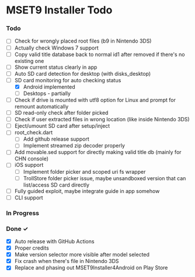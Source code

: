 # MSET9 Installer Todo

### Todo

- [ ] Check for wrongly placed root files (b9 in Nintendo 3DS)
- [ ] Actually check Windows 7 support
- [ ] Copy valid title database back to normal id1 after removed if there's no existing one
- [ ] Show current status clearly in app
- [ ] Auto SD card detection for desktop (with disks_desktop)
- [ ] SD card monitoring for auto checking status
  - [x] Android implemented
  - [ ] Desktops - partially
- [ ] Check if drive is mounted with utf8 option for Linux and prompt for remount automatically
- [ ] SD read-only check after folder picked
- [ ] Check if user extracted files in wrong location (like inside Nintendo 3DS)
- [ ] Eject/umount SD card after setup/inject
- [ ] root_check.dart
  - [ ] Add github release support
  - [ ] Implement streamed zip decoder properly
- [ ] Add movable.sed support for directly making valid title db (mainly for CHN console)
- [ ] iOS support
  - [ ] Implement folder picker and scoped uri fs wrapper
  - [ ] TrollStore folder picker issue, maybe unsandboxed version that can list/access SD card directly
- [ ] Fully guided exploit, maybe integrate guide in app somehow
- [ ] CLI support

### In Progress

### Done ✓

- [x] Auto release with GitHub Actions
- [x] Proper credits
- [x] Make version selector more visible after model selected
- [x] Fix crash when there's file in Nintendo 3DS
- [x] Replace and phasing out MSET9Installer4Android on Play Store
